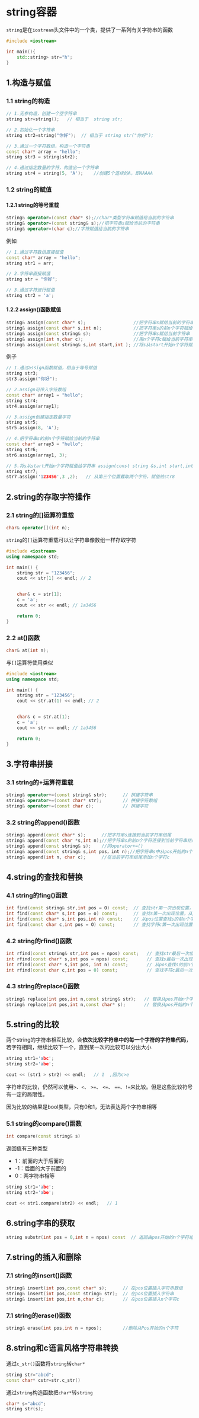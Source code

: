 # string容器

`string`是在`iostream`头文件中的一个类，提供了一系列有关字符串的函数

```c++
#include <iostream>

int main(){
    std::string> str="h";
}
```



## 1.构造与赋值

### 1.1 string的构造

```c++
// 1.无参构造，创建一个空字符串
string str=string();   // 相当于  string str;

// 2.初始化一个字符串
string str2=string("你好");  // 相当于 string str("你好");

// 3.通过一个字符数组，构造一个字符串
const char* array = "hello";
string str3 = string(str2);

// 4.通过指定数量的字符，构造出一个字符串
string str4 = string(5, 'A');    //创建5个连续的A，即AAAAA
```



### 1.2 string的赋值

#### 1.2.1 string的等号重载

```c++
string& operator=(const char* s);//char*类型字符串赋值给当前的字符串
string& operator=(const string& s);//把字符串s赋给当前的字符串
string& operator=(char c);//字符赋值给当前的字符串
```

例如

```c++
// 1.通过字符数组直接赋值
const char* array = "hello";
string str1 = arr;

// 2.字符串直接赋值
string str = "你好";

// 3.通过字符进行赋值
string str2 = 'a';
```



#### 1.2.2 assign()函数赋值

```c++
string& assign(const char* s);					//把字符串s赋给当前的字符串
string& assign(const char* s,int n);			//把字符串s的前n个字符赋给当前的字符串
string& assign(const string& s);				//把字符串s赋给当前字符串
string& assign(int n,char c);					//用n个字符c赋给当前字符串
string& assign(const string& s,int start,int );	//将s从start开始n个字符赋值给字符串
```

例子

```c++
// 1.通过assign函数赋值，相当于等号赋值
string str3;
str3.assign("你好");

// 2.assign可传入字符数组
const char* array1 = "hello";
string str4;
str4.assign(array1);

// 3.assign创建指定数量字符
string str5;
str5.assign(8, 'A');

// 4.把字符串s的前n个字符赋给当前的字符串
const char* array3 = "hello";
string str6;
str6.assign(array1, 3);

// 5.将s从start开始n个字符赋值给字符串 assign(const string &s,int start,int n)
string str7;
str7.assign('123456',3 ,2);   // 从第三个位置截取两个字符，赋值给str8
```



## 2.string的存取字符操作

### 2.1 string的[]运算符重载

```c++
char& operator[](int n);
```

`string`的`[]`运算符重载可以让字符串像数组一样存取字符

```c++
#include <iostream>
using namespace std;

int main() {
	string str = "123456";
	cout << str[1] << endl; // 2


	char& c = str[1];
	c = 'a';
	cout << str << endl; // 1a3456

	return 0;
}
```



### 2.2 at()函数

```c++
char& at(int n);
```

与`[]`运算符使用类似

```c++
#include <iostream>
using namespace std;

int main() {
	string str = "123456";
	cout << str.at(1) << endl; // 2


	char& c = str.at(1);
	c = 'a';
	cout << str << endl; // 1a3456

	return 0;
}
```



## 3.字符串拼接

### 3.1 string的+运算符重载

```c++
string& operator+=(const string& str);		// 拼接字符串
string& operator+=(const char* str);		// 拼接字符数组
string& operator+=(const char c);			// 拼接字符
```





### 3.2 string的append()函数

```c++
string& append(const char* s);		//把字符串s连接到当前字符串结尾
string& append(const char *s,int n);//把字符串s的前n个字符连接到当前字符串结尾
string& append(const string& s);	//同operator+=()
string& append(const string& s,int pos，int n);//把字符串s中从pos开始的n个字符连接到当前字符串结尾
string& append(int n, char c);		//在当前字符串结尾添加n个字符c
```





## 4.string的查找和替换

### 4.1 string的fing()函数

```c++
int find(const string& str,int pos = O) const;	// 查找str第一次出现位置，从pos开始查找
int find(const char* s,int pos = o) const;		// 查找s第一次出现位置，从pos开始查找
int find(const char* s,int pos,int n) const;	// 从pos位置查找s的前n个字符第一次位置
int find(const char c,int pos = O) const;		// 查找字符c第一次出现位置
```



### 4.2 string的rfind()函数

```c++
int rfind(const string& str,int pos = npos) const;	 // 查找str最后一次位置，从pos开始查找
int rfind(const char* s,int pos = npos) const;		 // 查找s最后一次出现位置，从pos开始查找
int rfind(const char* s,int pos, int n) const;		 // 从pos查找s的前n个字符最后一次位置
int rfind(const char c,int pos = 0) const;			 // 查找字符c最后一次出现位置
```

### 4.3 string的replace()函数

```c++
string& replace(int pos,int n,const string& str);	// 替换从pos开始n个字符为字符串str
string& replace(int pos,int n,const char* s);		// 替换从pos开始的n个字符为字符串s
```





## 5.string的比较

两个string的字符串相互比较，会**依次比较字符串中的每一个字符的字符集代码**，若字符相同，继续比较下一个，直到某一次的比较可以分出大小

```c++
string str1='abc';
string str2='abe';

cout << (str1 > str2) << endl;   // 1  ,因为c>e
```

字符串的比较，仍然可以使用`>`、`<`、 `>=`、 `<=`、 `==`、`!=`来比较。但是这些比较符号有一定的局限性。

因为比较的结果是bool类型，只有0和1，无法表达两个字符串相等



### 5.1 string的compare()函数

```c++
int compare(const string& s)
```

返回值有三种类型

- 1：前面的大于后面的
- -1：后面的大于前面的
- 0：两字符串相等

```c++
string str1='abc';
string str2='abe';

cout << str1.compare(str2) << endl;   // 1
```





## 6.string字串的获取

```c++
string substr(int pos = 0,int n = npos) const  // 返回由pos开始的n个字符组成的字符串，npos默认值是字符串的长度
```





## 7.string的插入和删除

### 7.1 string的insert()函数

```c++
string& insert(int pos,const char* s);		// 在pos位置插入字符串数组
string& insert(int pos,const string& str);	// 在pos位置插入字符串
string& insert(int pos,int n,char c);		// 在pos位置插入n个字符c
```

### 7.1 string的erase()函数

```c++
string& erase(int pos,int n = npos);		//删除从Pos开始的n个字符
```





## 8.string和c语言风格字符串转换

通过`c_str()`函数将`string`转`char*`

 ```c++
 string str="abcd";
 const char* cstr=str.c_str()
 ```

通过`string`构造函数把`char*`转`string`

```c++
char* s="abcd";
string str(s);
```


